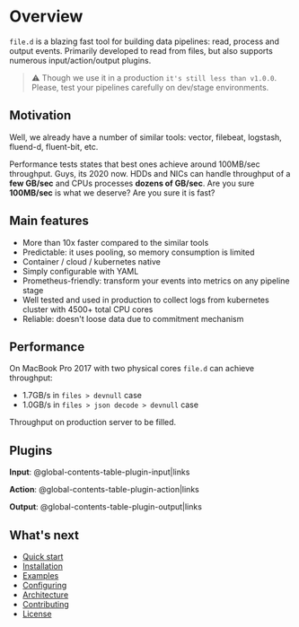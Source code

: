 # Overview
`file.d` is a blazing fast tool for building data pipelines: read, process and output events. Primarily developed to read from files, but also supports numerous input/action/output plugins. 

> ⚠ Though we use it in a production `it's still less than v1.0.0`. Please, test your pipelines carefully on dev/stage environments.  

## Motivation
Well, we already have a number of similar tools: vector, filebeat, logstash, fluend-d, fluent-bit, etc.

Performance tests states that best ones achieve around 100MB/sec throughput. 
Guys, its 2020 now. HDDs and NICs can handle throughput of a **few GB/sec** and CPUs processes **dozens of GB/sec**. Are you sure **100MB/sec** is what we deserve? Are you sure it is fast?

## Main features
* More than 10x faster compared to the similar tools
* Predictable: it uses pooling, so memory consumption is limited 
* Container / cloud / kubernetes native
* Simply configurable with YAML
* Prometheus-friendly: transform your events into metrics on any pipeline stage
* Well tested and used in production to collect logs from kubernetes cluster with 4500+ total CPU cores
* Reliable: doesn't loose data due to commitment mechanism

## Performance
On MacBook Pro 2017 with two physical cores `file.d` can achieve throughput:
* 1.7GB/s in `files > devnull` case
* 1.0GB/s in `files > json decode > devnull` case

Throughput on production server to be filled.  

## Plugins

**Input**: @global-contents-table-plugin-input|links

**Action**: @global-contents-table-plugin-action|links

**Output**: @global-contents-table-plugin-output|links

## What's next
* [Quick start](/docs/quick-start.md)
* [Installation](/docs/installation.md)
* [Examples](/docs/examples.md)
* [Configuring](/docs/configuring.md)
* [Architecture](/docs/architecture.md)
* [Contributing](/docs/contributing.md)
* [License](/docs/license.md)
